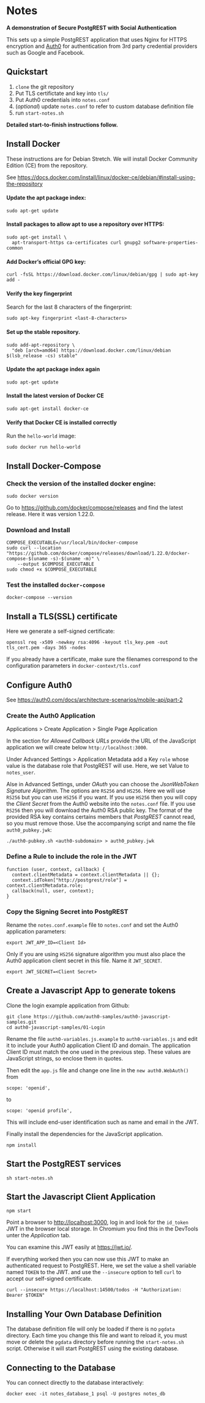 # Notes

**A demonstration of Secure PostgREST with Social Authentication**

This sets up a simple PostgREST application that uses Nginx for HTTPS encryption and [Auth0](https://auth0.com/)
for authentication from 3rd party credential providers such as Google and Facebook.

## Quickstart

1. `clone` the git repository
2. Put TLS certifictate and key into `tls/`
3. Put Auth0 credentials into `notes.conf`
4. (_optional_) update `notes.conf` to refer to custom database definition file
5. run `start-notes.sh`

**Detailed start-to-finish instructions follow.**

## Install Docker

These instructions are for Debian Stretch.  We will install Docker Community Edition (CE) from the repository.

See <https://docs.docker.com/install/linux/docker-ce/debian/#install-using-the-repository>

#### Update the apt package index:

    sudo apt-get update

#### Install packages to allow apt to use a repository over HTTPS:

    sudo apt-get install \
      apt-transport-https ca-certificates curl gnupg2 software-properties-common

#### Add Docker’s official GPG key:

    curl -fsSL https://download.docker.com/linux/debian/gpg | sudo apt-key add -

#### Verify the key fingerprint

Search for the last 8 characters of the fingerprint:

    sudo apt-key fingerprint <last-8-characters>

#### Set up the stable repository. 

    sudo add-apt-repository \
      "deb [arch=amd64] https://download.docker.com/linux/debian $(lsb_release -cs) stable"

#### Update the apt package index again

    sudo apt-get update

#### Install the latest version of Docker CE

    sudo apt-get install docker-ce

#### Verify that Docker CE is installed correctly

Run the `hello-world` image:

    sudo docker run hello-world

## Install Docker-Compose

### Check the version of the installed docker engine:

    sudo docker version

Go to https://github.com/docker/compose/releases and find the latest release.  Here it was version 1.22.0.

### Download and Install

    COMPOSE_EXECUTABLE=/usr/local/bin/docker-compose
    sudo curl --location "https://github.com/docker/compose/releases/download/1.22.0/docker-compose-$(uname -s)-$(uname -m)" \
        --output $COMPOSE_EXECUTABLE
    sudo chmod +x $COMPOSE_EXECUTABLE

### Test the installed `docker-compose`

    docker-compose --version

## Install a TLS(SSL) certificate

Here we generate a self-signed certificate:

    openssl req -x509 -newkey rsa:4096 -keyout tls_key.pem -out tls_cert.pem -days 365 -nodes

If you already have a certificate, make sure the filenames correspond to the configuration parameters in
`docker-context/tls.conf`

## Configure Auth0

See <https://auth0.com/docs/architecture-scenarios/mobile-api/part-2>

### Create the Auth0 Application

Applications > Create Application > Single Page Application

In the section for _Allowed Callback URLs_ provide the URL of the JavaScript
application we will create below `http://localhost:3000`.

Under Advanced Settings > Application Metadata add a Key `role` whose value is
the database role that PostgREST will use.  Here, we set Value to `notes_user`.

Alse in Advanced Settings, under _OAuth_ you can choose the _JsonWebToken Signature Algorithm_.
The options are `RS256` and `HS256`.  Here we will use `RS256` but you can use `HS256` if you want.
If you use `HS256` then you will copy the _Client Secret_ from the Auth0 website into the `notes.conf`
file. If you use `RS256` then you will download the Auth0 RSA public key.  The format of the provided
RSA key contains certains members that _PostgREST_ cannot read, so you must remove those.  Use the accompanying
script and name the file `auth0_pubkey.jwk`:

    ./auth0-pubkey.sh <auth0-subdomain> > auth0_pubkey.jwk

### Define a Rule to include the role in the JWT

    function (user, context, callback) {
      context.clientMetadata = context.clientMetadata || {};
      context.idToken["http://postgrest/role"] = context.clientMetadata.role;
      callback(null, user, context);
    }

### Copy the Signing Secret into PostgREST

Rename the `notes.conf.example` file to `notes.conf` and set the Auth0 application parameters:

    export JWT_APP_ID=<Client Id>

Only if you are using `HS256` signature algorithm you must also place the Auth0 application
client secret in this file.  Name it `JWT_SECRET`.

    export JWT_SECRET=<Client Secret>

## Create a Javascript App to generate tokens

Clone the login example application from Github:

    git clone https://github.com/auth0-samples/auth0-javascript-samples.git
    cd auth0-javascript-samples/01-Login

Rename the file `auth0-variables.js.example` to `auth0-variables.js` and edit it to include
your Auth0 application Client ID and domain.  The application Client ID must match the one
used in the previous step.  These values are JavaScript strings, so enclose them in quotes.

Then edit the `app.js` file and change one line in the `new auth0.WebAuth()` from

    scope: 'openid',

to

    scope: 'openid profile',

This will include end-user identification such as name and email in the JWT.

Finally install the dependencies for the JavaScript application.

    npm install

## Start the PostgREST services

    sh start-notes.sh

## Start the Javascript Client Application

    npm start

Point a browser to <http://localhost:3000>, log in and look for the `id_token` JWT in the browser local storage.
In Chromium you find this in the DevTools unter the _Application_ tab.

You can examine this JWT easily at <https://jwt.io/>.

If everything worked then you can now use this JWT to make an
authenticated request to PostgREST.  Here, we set the value a shell
variable named `TOKEN` to the JWT. and use the `--insecure` option to
tell `curl` to accept our self-signed certificate.

    curl --insecure https://localhost:14500/todos -H "Authorization: Bearer $TOKEN"

## Installing Your Own Database Definition

The database definition file will only be loaded if there is no `pgdata` directory. Each time you change this
file and want to reload it, you must move or delete the `pgdata` directory before running the
`start-notes.sh` script.  Otherwise it will start PostgREST using the existing database.

## Connecting to the Database

You can connect directly to the database interactively:

    docker exec -it notes_database_1 psql -U postgres notes_db

